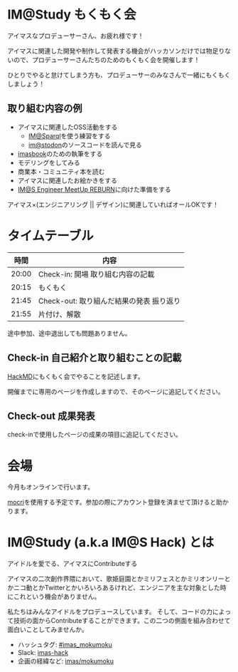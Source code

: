 # IM@Study もくもく会

アイマスなプロデューサーさん、お疲れ様です！

アイマスに関連した開発や制作して発表する機会がハッカソンだけでは物足りないので、プロデューサーさんたちのためのもくもく会を開催します！

ひとりでやると怠けてしまう方も、プロデューサーのみなさんで一緒にもくもくしましょう！

## 取り組む内容の例

- アイマスに関連したOSS活動をする
  - [IM@Sparql](https://sparql.crssnky.xyz/imas/)を使う練習をする
  - [im@stodon](https://github.com/imas/mastodon)のソースコードを読んで見る
- [imasbook](https://github.com/imas/imasbook)のための執筆をする
- モデリングをしてみる
- 商業本・コミュニティ本を読む
- アイマスに関連したお絵かきをする
- [IM@S Engineer MeetUp REBURN](https://imas.connpass.com/event/256931/)に向けた準備をする

アイマス×(エンジニアリング || デザイン)に関連していればオールOKです！

# タイムテーブル

| 時間        | 内容                            |
| ----------- | ------------------------------- |
| 20:00       | Check-in: 開場 取り組む内容の記載 |
| 20:15       | もくもく                        |
| 21:45       | Check-out: 取り組んだ結果の発表 振り返り |
| 21:55       | 片付け、解散                    |

途中参加、途中退出しても問題ありません。

## Check-in 自己紹介と取り組むことの記載

[HackMD](https://hackmd.io/)にもくもく会でやることを記述します。

開催までに専用のページを作成しますので、そのページに追記してください。

## Check-out 成果発表

check-inで使用したページの成果の項目に追記してください。

# 会場

今月もオンラインで行います。

[mocri](https://mocri.jp/)を使用する予定です。参加の際にアカウント登録を済ませて頂けると助かります。

# IM@Study (a.k.a IM@S Hack) とは

アイドルを愛でる、アイマスにContributeする

アイマスの二次創作界隈において、歌姫庭園とかミリフェスとかミリオンリーとかニコ動とかTwitterとかいろいろあるけれど、エンジニアを主な対象とした時にこれという機会がありません。

私たちはみんなアイドルをプロデュースしています。 そして、コードの力によって技術の面からContributeすることができます。この二つの側面を組み合わせて面白いことしてみませんか。

- ハッシュタグ: [\#imas_mokumoku](https://twitter.com/hashtag/imas_mokumoku?src=hash)
- Slack: [imas-hack](https://imas-hack.herokuapp.com)
- 企画の経緯など: [imas/mokumoku](https://github.com/imas/mokumoku)
